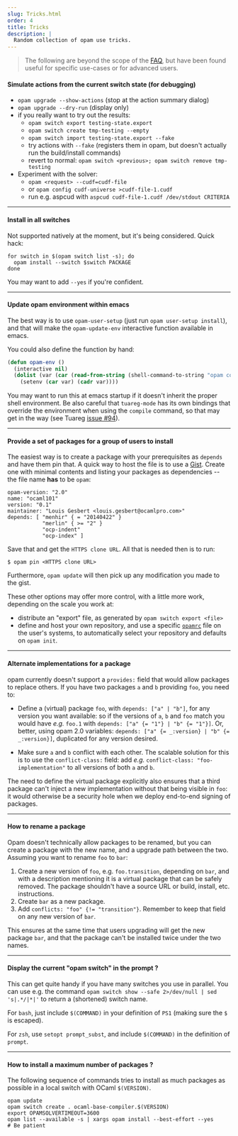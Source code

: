 ```yaml
---
slug: Tricks.html
order: 4
title: Tricks
description: |
  Random collection of opam use tricks.
---
```


> The following are beyond the scope of the [FAQ](FAQ.html), but have been found
> useful for specific use-cases or for advanced users.

#### Simulate actions from the current switch state (for debugging)

- `opam upgrade --show-actions` (stop at the action summary dialog)
- `opam upgrade --dry-run` (display only)
- if you really want to try out the results:
    * `opam switch export testing-state.export`
    * `opam switch create tmp-testing --empty`
    * `opam switch import testing-state.export --fake`
    * try actions with `--fake` (registers them in opam, but doesn't actually
      run the build/install commands)
    * revert to normal: `opam switch <previous>; opam switch remove tmp-testing`
- Experiment with the solver:
    * `opam <request> --cudf=cudf-file`
    * or `opam config cudf-universe >cudf-file-1.cudf`
    * run e.g. aspcud with `aspcud cudf-file-1.cudf /dev/stdout CRITERIA`

---

#### Install in all switches

Not supported natively at the moment, but it's being considered. Quick hack:
```
for switch in $(opam switch list -s); do
  opam install --switch $switch PACKAGE
done
```
You may want to add `--yes` if you're confident.

---

#### Update opam environment within emacs

The best way is to use `opam-user-setup` (just run `opam user-setup install`),
and that will make the `opam-update-env` interactive function available in
emacs.

You could also define the function by hand:
```lisp
(defun opam-env ()
  (interactive nil)
  (dolist (var (car (read-from-string (shell-command-to-string "opam config env --sexp"))))
    (setenv (car var) (cadr var))))
```

You may want to run this at emacs startup if it doesn't inherit the proper shell
environment. Be also careful that `tuareg-mode` has its own bindings that
override the environment when using the `compile` command, so that may get in
the way (see Tuareg [issue #94](https://github.com/ocaml/tuareg/issues/94)).

---

#### Provide a set of packages for a group of users to install

The easiest way is to create a package with your prerequisites as `depends` and
have them pin that. A quick way to host the file is to use a
[Gist](https://gist.github.com). Create one with minimal contents and listing
your packages as dependencies -- the file name **has** to be `opam`:

```
opam-version: "2.0"
name: "ocaml101"
version: "0.1"
maintainer: "Louis Gesbert <louis.gesbert@ocamlpro.com>"
depends: [ "menhir" { = "20140422" }
           "merlin" { >= "2" }
           "ocp-indent"
           "ocp-index" ]
```

Save that and get the `HTTPS clone URL`. All that is needed then is to run:

```shell
$ opam pin <HTTPS clone URL>
```

Furthermore, `opam update` will then pick up any modification you made to the gist.

These other options may offer more control, with a little more work, depending
on the scale you work at:
- distribute an "export" file, as generated by `opam switch export <file>`
- define and host your own repository, and use a specific
  [`opamrc`](Manual.html#opamrc) file on the user's systems, to automatically
  select your repository and defaults on `opam init`.

---

#### Alternate implementations for a package

opam currently doesn't support a `provides:` field that would allow packages to
replace others. If you have two packages `a` and `b` providing `foo`, you need
to:

- Define a (virtual) package `foo`, with `depends: ["a" | "b"]`, for any version
  you want available: so if the versions of `a`, `b` and `foo` match you would
  have _e.g._ `foo.1` with `depends: ["a" {= "1"} | "b" {= "1"}]`. Or, better,
  using opam 2.0 variables: `depends: ["a" {= _:version} | "b" {= _:version}]`,
  duplicated for any version desired.

- Make sure `a` and `b` conflict with each other. The scalable solution for this
  is to use the `conflict-class:` field: add _e.g._ `conflict-class:
  "foo-implementation"` to all versions of both `a` and `b`.

The need to define the virtual package explicitly also ensures that a third
package can't inject a new implementation without that being visible in `foo`:
it would otherwise be a security hole when we deploy end-to-end signing of
packages.

---

#### How to rename a package

Opam doesn't technically allow packages to be renamed, but you can create a
package with the new name, and a upgrade path between the two. Assuming you want
to rename `foo` to `bar`:

1. Create a new version of `foo`, e.g. `foo.transition`, depending on `bar`, and
   with a description mentioning it is a virtual package that can be safely
   removed. The package shouldn't have a source URL or build, install, etc.
   instructions.
2. Create `bar` as a new package.
3. Add `conflicts: "foo" {!= "transition"}`. Remember to keep that field on any
   new version of `bar`.

This ensures at the same time that users upgrading will get the new package
`bar`, and that the package can't be installed twice under the two names.


---

#### Display the current "opam switch" in the prompt ?

This can get quite handy if you have many switches you use in parallel.
You can use e.g. the command `opam switch show --safe 2>/dev/null | sed
's|.*/|*|'` to return a (shortened) switch name.

For `bash`, just include `$(COMMAND)` in your definition of `PS1` (making sure the `$` is escaped).

For `zsh`, use `setopt prompt_subst`, and include `$(COMMAND)` in the definition of `prompt`.

---

#### How to install a maximum number of packages ?

The following sequence of commands tries to install as much packages as possible in a local switch with OCaml `$(VERSION)`.

```shell
opam update
opam switch create . ocaml-base-compiler.$(VERSION)
export OPAMSOLVERTIMEOUT=3600
opam list --available -s | xargs opam install --best-effort --yes
# Be patient
```
